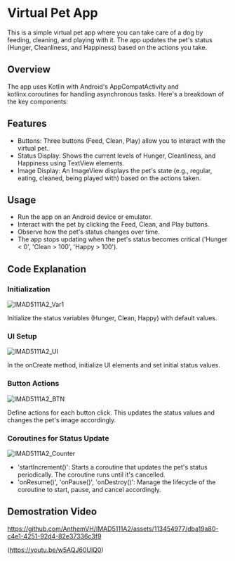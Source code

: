 # Virtual Pet App
This is a simple virtual pet app where you can take care of a dog by feeding, cleaning, and playing with it. The app updates the pet's status (Hunger, Cleanliness, and Happiness) based on the actions you take.

## Overview
The app uses Kotlin with Android's AppCompatActivity and kotlinx.coroutines for handling asynchronous tasks. Here's a breakdown of the key components:

## Features
- Buttons: Three buttons (Feed, Clean, Play) allow you to interact with the virtual pet.
- Status Display: Shows the current levels of Hunger, Cleanliness, and Happiness using TextView elements.
- Image Display: An ImageView displays the pet's state (e.g., regular, eating, cleaned, being played with) based on the actions taken.

## Usage
- Run the app on an Android device or emulator.
- Interact with the pet by clicking the Feed, Clean, and Play buttons.
- Observe how the pet's status changes over time.
- The app stops updating when the pet's status becomes critical ('Hunger < 0', 'Clean > 100', 'Happy > 100').

## Code Explanation
### Initialization
![IMAD5111A2_Var1](https://github.com/AnthemVH/IMAD5111A2/assets/113454977/1ad2237e-5e40-47a4-8c6d-b1492ae8f09a)

Initialize the status variables (Hunger, Clean, Happy) with default values.

### UI Setup
![IMAD5111A2_UI](https://github.com/AnthemVH/IMAD5111A2/assets/113454977/a8182aad-f8a4-46ad-8dfc-2d184995a8e2)

In the onCreate method, initialize UI elements and set initial status values.

### Button Actions
![IMAD5111A2_BTN](https://github.com/AnthemVH/IMAD5111A2/assets/113454977/609bde0b-bdeb-4183-880e-e2e76d338995)

Define actions for each button click. This updates the status values and changes the pet's image accordingly.

### Coroutines for Status Update
![IMAD5111A2_Counter](https://github.com/AnthemVH/IMAD5111A2/assets/113454977/3d5015d5-8aa8-43a7-8811-4cc4e299868b)


- 'startIncrement()': Starts a coroutine that updates the pet's status periodically. The coroutine runs until it's cancelled.
- 'onResume()', 'onPause()', 'onDestroy()': Manage the lifecycle of the coroutine to start, pause, and cancel accordingly.


## Demostration Video

https://github.com/AnthemVH/IMAD5111A2/assets/113454977/dba19a80-c4e1-4251-92d4-82e37336c3f9

(https://youtu.be/w5AQJ60UlQ0)
